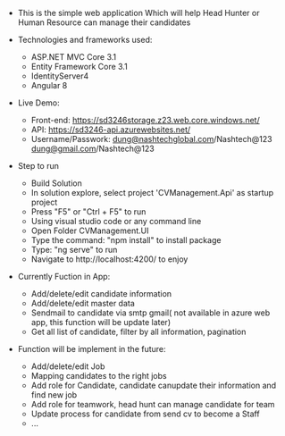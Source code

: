 - This is the simple web application Which will help Head Hunter or Human Resource can manage their candidates

- Technologies and frameworks used:
  + ASP.NET MVC Core 3.1
  + Entity Framework Core 3.1
  + IdentityServer4 
  + Angular 8
  
- Live Demo:
  + Front-end: https://sd3246storage.z23.web.core.windows.net/
  + API: https://sd3246-api.azurewebsites.net/
  + Username/Passwork: dung@nashtechglobal.com/Nashtech@123
                       dung@gmail.com/Nashtech@123
- Step to run
  + Build Solution
  + In solution explore, select project 'CVManagement.Api' as startup project
  + Press "F5" or "Ctrl + F5" to run
  + Using visual studio code or any command line
  + Open Folder CVManagement.UI
  + Type the command: "npm install"  to install package
  + Type: "ng serve" to run 
  + Navigate to http://localhost:4200/ to enjoy

- Currently Fuction in App:
  + Add/delete/edit candidate information
  + Add/delete/edit master data 
  + Sendmail to candidate via smtp gmail( not available in azure web app, this function will be update later)
  + Get all list of candidate, filter by all information, pagination
 
- Function will be implement in the future:
  + Add/delete/edit Job
  + Mapping candidates to the right jobs 
  + Add role for Candidate, candidate canupdate their information and find new job
  + Add role for teamwork, head hunt can manage candidate for team
  + Update process for candidate from send cv to become a Staff
  + ...

